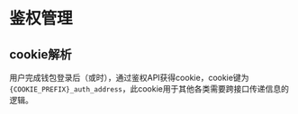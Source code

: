 # 鉴权管理

## cookie解析

用户完成钱包登录后（或时），通过鉴权API获得cookie，cookie键为`{COOKIE_PREFIX}_auth_address`，此cookie用于其他各类需要跨接口传递信息的逻辑。

